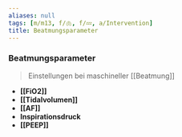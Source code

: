 ```yaml
---
aliases: null
tags: [m/m13, f/🫁, f/💤, a/Intervention]
title: Beatmungsparameter
---
```

### Beatmungsparameter
> Einstellungen bei maschineller [[Beatmung]]
- **[[FiO2]]**
- **[[Tidalvolumen]]**
- **[[AF]]**
- **Inspirationsdruck**
- **[[PEEP]]**